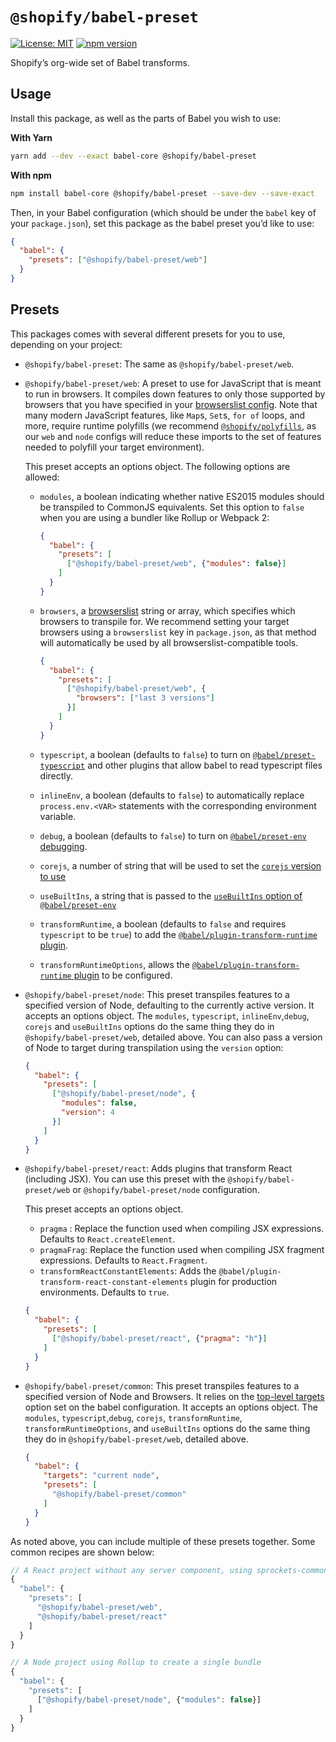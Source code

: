 # `@shopify/babel-preset`

[![License: MIT](https://img.shields.io/badge/License-MIT-green.svg)](../../LICENSE.md) [![npm version](https://badge.fury.io/js/%40shopify%2Fbabel-preset.svg)](https://badge.fury.io/js/%40shopify%2Fbabel-preset.svg)

Shopify’s org-wide set of Babel transforms.

## Usage

Install this package, as well as the parts of Babel you wish to use:

**With Yarn**

```bash
yarn add --dev --exact babel-core @shopify/babel-preset
```

**With npm**

```bash
npm install babel-core @shopify/babel-preset --save-dev --save-exact
```

Then, in your Babel configuration (which should be under the `babel` key of your `package.json`), set this package as the babel preset you’d like to use:

```json
{
  "babel": {
    "presets": ["@shopify/babel-preset/web"]
  }
}
```

## Presets

This packages comes with several different presets for you to use, depending on your project:

- `@shopify/babel-preset`: The same as `@shopify/babel-preset/web`.

- `@shopify/babel-preset/web`: A preset to use for JavaScript that is meant to run in browsers. It compiles down features to only those supported by browsers that you have specified in your [browserslist config](https://github.com/browserslist/browserslist). Note that many modern JavaScript features, like `Map`s, `Set`s, `for of` loops, and more, require runtime polyfills (we recommend [`@shopify/polyfills`](https://github.com/Shopify/quilt/tree/master/packages/polyfills), as our `web` and `node` configs will reduce these imports to the set of features needed to polyfill your target environment).

  This preset accepts an options object. The following options are allowed:

    - `modules`, a boolean indicating whether native ES2015 modules should be transpiled to CommonJS equivalents. Set this option to `false` when you are using a bundler like Rollup or Webpack 2:

      ```json
      {
        "babel": {
          "presets": [
            ["@shopify/babel-preset/web", {"modules": false}]
          ]
        }
      }
      ```

    - `browsers`, a [browserslist](https://github.com/ai/browserslist) string or array, which specifies which browsers to transpile for. We recommend setting your target browsers using a `browserslist` key in `package.json`, as that method will automatically be used by all browserslist-compatible tools.

      ```json
      {
        "babel": {
          "presets": [
            ["@shopify/babel-preset/web", {
              "browsers": ["last 3 versions"]
            }]
          ]
        }
      }
      ```

    - `typescript`, a boolean (defaults to `false`) to turn on [`@babel/preset-typescript`](https://babeljs.io/docs/en/babel-preset-typescript) and  other plugins that allow babel to read typescript files directly.

    - `inlineEnv`, a boolean (defaults to `false`) to automatically replace `process.env.<VAR>` statements with the corresponding environment variable.

    - `debug`, a boolean (defaults to `false`) to turn on [`@babel/preset-env` debugging](https://github.com/babel/babel/tree/master/packages/babel-preset-env#debug).

    - `corejs`, a number of string that will be used to set the [`corejs` version to use](https://babeljs.io/blog/2019/03/19/7.4.0#core-js-3-7646-https-githubcom-babel-babel-pull-7646)

    - `useBuiltIns`, a string that is passed to the [`useBuiltIns` option of `@babel/preset-env`](https://babeljs.io/docs/en/babel-preset-env#usebuiltins)

    - `transformRuntime`, a boolean (defaults to `false` and requires `typescript` to be `true`) to add the [`@babel/plugin-transform-runtime` plugin](https://github.com/babel/babel/tree/master/packages/babel-plugin-transform-runtime).

    - `transformRuntimeOptions`, allows the [`@babel/plugin-transform-runtime` plugin](https://babeljs.io/docs/en/babel-plugin-transform-runtime#options) to be configured.

- `@shopify/babel-preset/node`: This preset transpiles features to a specified version of Node, defaulting to the currently active version. It accepts an options object. The `modules`, `typescript`, `inlineEnv`,`debug`, `corejs` and `useBuiltIns` options do the same thing they do in `@shopify/babel-preset/web`, detailed above. You can also pass a version of Node to target during transpilation using the `version` option:

  ```json
  {
    "babel": {
      "presets": [
        ["@shopify/babel-preset/node", {
          "modules": false,
          "version": 4
        }]
      ]
    }
  }
  ```

- `@shopify/babel-preset/react`: Adds plugins that transform React (including JSX). You can use this preset with the `@shopify/babel-preset/web` or `@shopify/babel-preset/node` configuration.

  This preset accepts an options object.
  - `pragma` : Replace the function used when compiling JSX expressions. Defaults to `React.createElement`.
  - `pragmaFrag`: Replace the function used when compiling JSX fragment expressions. Defaults to `React.Fragment`.
  - `transformReactConstantElements`: Adds the `@babel/plugin-transform-react-constant-elements` plugin for production environments. Defaults to `true`.

  ```json
  {
    "babel": {
      "presets": [
        ["@shopify/babel-preset/react", {"pragma": "h"}]
      ]
    }
  }
  ```

- `@shopify/babel-preset/common`: This preset transpiles features to a specified version of Node and Browsers. It relies on the [top-level targets](https://babeljs.io/blog/2021/02/22/7.13.0#top-level-targets-option-12189httpsgithubcombabelbabelpull12189-rfchttpsgithubcombabelrfcspull2) option set on the babel configuration. It accepts an options object. The `modules`, `typescript`,`debug`, `corejs`, `transformRuntime`, `transformRuntimeOptions`, and `useBuiltIns` options do the same thing they do in `@shopify/babel-preset/web`, detailed above.

  ```json
  {
    "babel": {
      "targets": "current node",
      "presets": [
        "@shopify/babel-preset/common"
      ]
    }
  }
  ```

As noted above, you can include multiple of these presets together. Some common recipes are shown below:

```js
// A React project without any server component, using sprockets-commoner for bundling
{
  "babel": {
    "presets": [
      "@shopify/babel-preset/web",
      "@shopify/babel-preset/react"
    ]
  }
}

// A Node project using Rollup to create a single bundle
{
  "babel": {
    "presets": [
      ["@shopify/babel-preset/node", {"modules": false}]
    ]
  }
}
```
